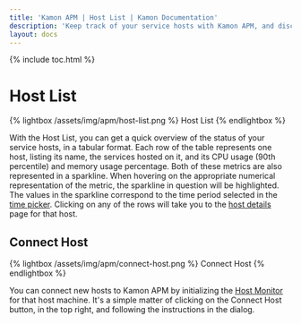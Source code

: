 ```yaml
---
title: 'Kamon APM | Host List | Kamon Documentation'
description: 'Keep track of your service hosts with Kamon APM, and discover CPU or memory bottlenecks at a glance'
layout: docs
---
```


{% include toc.html %}

Host List
=============

{% lightbox /assets/img/apm/host-list.png %}
Host List
{% endlightbox %}

With the Host List, you can get a quick overview of the status of your service hosts, in a tabular format. Each row of the table represents one host, listing its name, the services hosted on it, and its CPU usage (90th percentile) and memory usage percentage. Both of these metrics are also represented in a sparkline. When hovering on the appropriate numerical representation of the metric, the sparkline in question will be highlighted. The values in the sparkline correspond to the time period selected in the [time picker]. Clicking on any of the rows will take you to the [host details] page for that host.

Connect Host
-------------

{% lightbox /assets/img/apm/connect-host.png %}
Connect Host
{% endlightbox %}


You can connect new hosts to Kamon APM by initializing the [Host Monitor] for that host machine. It's a simple matter of clicking on the Connect Host button, in the top right, and following the instructions in the dialog.

[Host Monitor]: ../host-monitor/
[host details]: ../host-details/
[time picker]: ../../general/time-picker/